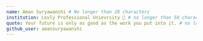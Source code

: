 ```yaml
---
name: Aman Suryawanshi # No longer than 28 characters
institution: Lovly Professional Unievrsity 🚩 # no longer than 58 characters
quote: Your future is only as good as the work you put into it. # no longer than 100 characters, avoid using quotes(") to guarantee the format remains the same.
github_user: amansuryawanshi
---
```

